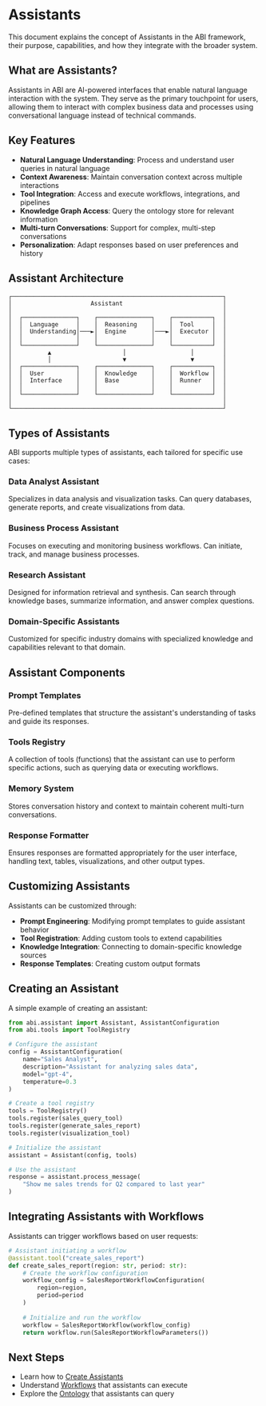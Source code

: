 # Assistants

This document explains the concept of Assistants in the ABI framework, their purpose, capabilities, and how they integrate with the broader system.

## What are Assistants?

Assistants in ABI are AI-powered interfaces that enable natural language interaction with the system. They serve as the primary touchpoint for users, allowing them to interact with complex business data and processes using conversational language instead of technical commands.

## Key Features

- **Natural Language Understanding**: Process and understand user queries in natural language
- **Context Awareness**: Maintain conversation context across multiple interactions
- **Tool Integration**: Access and execute workflows, integrations, and pipelines
- **Knowledge Graph Access**: Query the ontology store for relevant information
- **Multi-turn Conversations**: Support for complex, multi-step conversations
- **Personalization**: Adapt responses based on user preferences and history

## Assistant Architecture

```
┌───────────────────────────────────────────────────────────┐
│                      Assistant                            │
│                                                           │
│  ┌───────────────┐    ┌───────────────┐    ┌───────────┐  │
│  │  Language     │    │  Reasoning    │    │  Tool     │  │
│  │  Understanding│───►│  Engine       │───►│  Executor │  │
│  │               │    │               │    │           │  │
│  └───────────────┘    └───────────────┘    └───────────┘  │
│          ▲                    │                  │        │
│          │                    ▼                  ▼        │
│  ┌───────────────┐    ┌───────────────┐    ┌───────────┐  │
│  │  User         │    │  Knowledge    │    │  Workflow │  │
│  │  Interface    │    │  Base         │    │  Runner   │  │
│  │               │    │               │    │           │  │
│  └───────────────┘    └───────────────┘    └───────────┘  │
│                                                           │
└───────────────────────────────────────────────────────────┘
```

## Types of Assistants

ABI supports multiple types of assistants, each tailored for specific use cases:

### Data Analyst Assistant

Specializes in data analysis and visualization tasks. Can query databases, generate reports, and create visualizations from data.

### Business Process Assistant

Focuses on executing and monitoring business workflows. Can initiate, track, and manage business processes.

### Research Assistant

Designed for information retrieval and synthesis. Can search through knowledge bases, summarize information, and answer complex questions.

### Domain-Specific Assistants

Customized for specific industry domains with specialized knowledge and capabilities relevant to that domain.

## Assistant Components

### Prompt Templates

Pre-defined templates that structure the assistant's understanding of tasks and guide its responses.

### Tools Registry

A collection of tools (functions) that the assistant can use to perform specific actions, such as querying data or executing workflows.

### Memory System

Stores conversation history and context to maintain coherent multi-turn conversations.

### Response Formatter

Ensures responses are formatted appropriately for the user interface, handling text, tables, visualizations, and other output types.

## Customizing Assistants

Assistants can be customized through:

- **Prompt Engineering**: Modifying prompt templates to guide assistant behavior
- **Tool Registration**: Adding custom tools to extend capabilities
- **Knowledge Integration**: Connecting to domain-specific knowledge sources
- **Response Templates**: Creating custom output formats

## Creating an Assistant

A simple example of creating an assistant:

```python
from abi.assistant import Assistant, AssistantConfiguration
from abi.tools import ToolRegistry

# Configure the assistant
config = AssistantConfiguration(
    name="Sales Analyst",
    description="Assistant for analyzing sales data",
    model="gpt-4",
    temperature=0.3
)

# Create a tool registry
tools = ToolRegistry()
tools.register(sales_query_tool)
tools.register(generate_sales_report)
tools.register(visualization_tool)

# Initialize the assistant
assistant = Assistant(config, tools)

# Use the assistant
response = assistant.process_message(
    "Show me sales trends for Q2 compared to last year"
)
```

## Integrating Assistants with Workflows

Assistants can trigger workflows based on user requests:

```python
# Assistant initiating a workflow
@assistant.tool("create_sales_report")
def create_sales_report(region: str, period: str):
    # Create the workflow configuration
    workflow_config = SalesReportWorkflowConfiguration(
        region=region,
        period=period
    )
    
    # Initialize and run the workflow
    workflow = SalesReportWorkflow(workflow_config)
    return workflow.run(SalesReportWorkflowParameters())
```

## Next Steps

- Learn how to [Create Assistants](../guides/creating-assistants.md)
- Understand [Workflows](workflows.md) that assistants can execute
- Explore the [Ontology](ontology.md) that assistants can query 